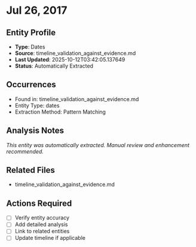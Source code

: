 # Jul 26, 2017

## Entity Profile
- **Type**: Dates
- **Source**: timeline_validation_against_evidence.md
- **Last Updated**: 2025-10-12T03:42:05.137649
- **Status**: Automatically Extracted

## Occurrences
- Found in: timeline_validation_against_evidence.md
- Entity Type: dates
- Extraction Method: Pattern Matching

## Analysis Notes
*This entity was automatically extracted. Manual review and enhancement recommended.*

## Related Files
- timeline_validation_against_evidence.md

## Actions Required
- [ ] Verify entity accuracy
- [ ] Add detailed analysis
- [ ] Link to related entities
- [ ] Update timeline if applicable
